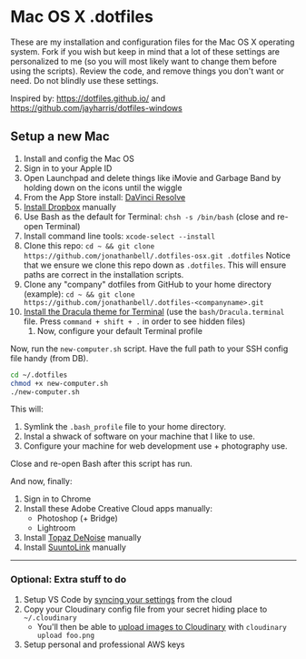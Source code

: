 # Mac OS X .dotfiles

These are my installation and configuration files for the Mac OS X operating
system. Fork if you wish but keep in mind that a lot of these settings are
personalized to me (so you will most likely want to change them before using the
scripts). Review the code, and remove things you don't want or need. Do not
blindly use these settings.

Inspired by: <https://dotfiles.github.io/> and
<https://github.com/jayharris/dotfiles-windows>

## Setup a new Mac

1. Install and config the Mac OS
1. Sign in to your Apple ID
1. Open Launchpad and delete things like iMovie and Garbage Band by holding down on the icons until the wiggle
1. From the App Store install: [DaVinci Resolve](https://apps.apple.com/my/app/davinci-resolve/id571213070?mt=12)
1. [Install Dropbox](https://www.dropbox.com/install) manually
1. Use Bash as the default for Terminal: `chsh -s /bin/bash` (close and re-open Terminal)
1. Install command line tools: `xcode-select --install`
1. Clone this repo: `cd ~ && git clone
   https://github.com/jonathanbell/.dotfiles-osx.git .dotfiles` Notice that we
   ensure we clone this repo down as `.dotfiles`. This will ensure paths are
   correct in the installation scripts.
1. Clone any "company" dotfiles from GitHub to your home directory (example):
   `cd ~ && git clone https://github.com/jonathanbell/.dotfiles-<companyname>.git`
1. [Install the Dracula theme for Terminal](https://draculatheme.com/terminal/)
   (use the `bash/Dracula.terminal` file. Press `command + shift + .` in order
   to see hidden files)
     1. Now, configure your default Terminal profile

Now, run the `new-computer.sh` script. Have the full path to your SSH config
file handy (from DB).

```bash
cd ~/.dotfiles
chmod +x new-computer.sh
./new-computer.sh
```

This will:

1. Symlink the `.bash_profile` file to your home directory.
2. Instal a shwack of software on your machine that I like to use.
3. Configure your machine for web development use + photography use.

Close and re-open Bash after this script has run.

And now, finally:

1. Sign in to Chrome
1. Install these Adobe Creative Cloud apps manually:
    - Photoshop (+ Bridge)
    - Lightroom
1. Install [Topaz DeNoise](https://topazlabs.com/downloads/) manually
1. Install [SuuntoLink](https://www.suunto.com/Support/software-support/suuntolink/)
   manually

---

### Optional: Extra stuff to do

1. Setup VS Code by [syncing your
   settings](https://marketplace.visualstudio.com/items?itemName=Shan.code-settings-sync)
   from the cloud
1.  Copy your Cloudinary config file from your secret hiding place to
    `~/.cloudinary`
    - You'll then be able to [upload images to
      Cloudinary](https://www.npmjs.com/package/cloudinary-cli#upload) with
      `cloudinary upload foo.png`
1.  Setup personal and professional AWS keys
